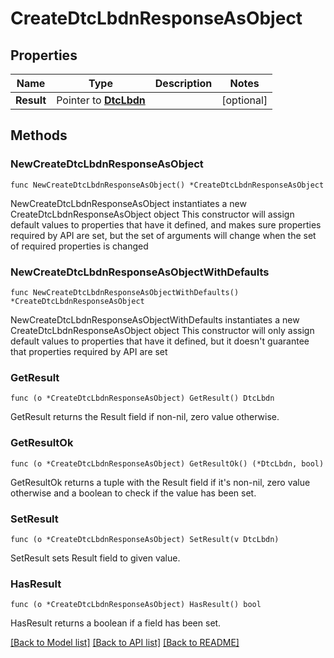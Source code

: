 # CreateDtcLbdnResponseAsObject

## Properties

Name | Type | Description | Notes
------------ | ------------- | ------------- | -------------
**Result** | Pointer to [**DtcLbdn**](DtcLbdn.md) |  | [optional] 

## Methods

### NewCreateDtcLbdnResponseAsObject

`func NewCreateDtcLbdnResponseAsObject() *CreateDtcLbdnResponseAsObject`

NewCreateDtcLbdnResponseAsObject instantiates a new CreateDtcLbdnResponseAsObject object
This constructor will assign default values to properties that have it defined,
and makes sure properties required by API are set, but the set of arguments
will change when the set of required properties is changed

### NewCreateDtcLbdnResponseAsObjectWithDefaults

`func NewCreateDtcLbdnResponseAsObjectWithDefaults() *CreateDtcLbdnResponseAsObject`

NewCreateDtcLbdnResponseAsObjectWithDefaults instantiates a new CreateDtcLbdnResponseAsObject object
This constructor will only assign default values to properties that have it defined,
but it doesn't guarantee that properties required by API are set

### GetResult

`func (o *CreateDtcLbdnResponseAsObject) GetResult() DtcLbdn`

GetResult returns the Result field if non-nil, zero value otherwise.

### GetResultOk

`func (o *CreateDtcLbdnResponseAsObject) GetResultOk() (*DtcLbdn, bool)`

GetResultOk returns a tuple with the Result field if it's non-nil, zero value otherwise
and a boolean to check if the value has been set.

### SetResult

`func (o *CreateDtcLbdnResponseAsObject) SetResult(v DtcLbdn)`

SetResult sets Result field to given value.

### HasResult

`func (o *CreateDtcLbdnResponseAsObject) HasResult() bool`

HasResult returns a boolean if a field has been set.


[[Back to Model list]](../README.md#documentation-for-models) [[Back to API list]](../README.md#documentation-for-api-endpoints) [[Back to README]](../README.md)


